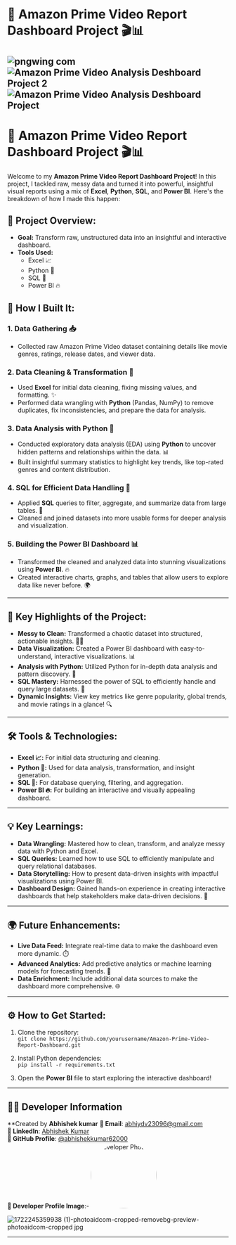 # 🚀 Amazon Prime Video Report Dashboard Project 🎬📊
![pngwing com](https://github.com/user-attachments/assets/fd7da032-99b8-4ec1-9e5c-0e669510be73)
![Amazon Prime Video Analysis Deshboard Project 2](https://github.com/user-attachments/assets/4578281c-3167-4838-a439-6d705c403153)
![Amazon Prime Video Analysis Deshboard Project](https://github.com/user-attachments/assets/2ab722ef-cfe9-4bd1-8d99-fac25a59295d)
---

# 🚀 Amazon Prime Video Report Dashboard Project 🎬📊

Welcome to my **Amazon Prime Video Report Dashboard Project**! In this project, I tackled raw, messy data and turned it into powerful, insightful visual reports using a mix of **Excel**, **Python**, **SQL**, and **Power BI**. Here's the breakdown of how I made this happen:

## 🌟 Project Overview:
- **Goal:** Transform raw, unstructured data into an insightful and interactive dashboard.
- **Tools Used:**  
  - Excel 📈  
  - Python 🐍  
  - SQL 💾  
  - Power BI 🔥

## 🔧 How I Built It:
### 1. **Data Gathering 📥**
- Collected raw Amazon Prime Video dataset containing details like movie genres, ratings, release dates, and viewer data.
  
### 2. **Data Cleaning & Transformation 🧹**
- Used **Excel** for initial data cleaning, fixing missing values, and formatting. ✨  
- Performed data wrangling with **Python** (Pandas, NumPy) to remove duplicates, fix inconsistencies, and prepare the data for analysis.

### 3. **Data Analysis with Python 🧠**
- Conducted exploratory data analysis (EDA) using **Python** to uncover hidden patterns and relationships within the data. 📊  
- Built insightful summary statistics to highlight key trends, like top-rated genres and content distribution.

### 4. **SQL for Efficient Data Handling 🔄**
- Applied **SQL** queries to filter, aggregate, and summarize data from large tables. 📑  
- Cleaned and joined datasets into more usable forms for deeper analysis and visualization.

### 5. **Building the Power BI Dashboard 📊**
- Transformed the cleaned and analyzed data into stunning visualizations using **Power BI**. 🔥  
- Created interactive charts, graphs, and tables that allow users to explore data like never before. 🌍

---

## 🚀 Key Highlights of the Project:
- **Messy to Clean:** Transformed a chaotic dataset into structured, actionable insights. 🧹✨  
- **Data Visualization:** Created a Power BI dashboard with easy-to-understand, interactive visualizations. 📊  
- **Analysis with Python:** Utilized Python for in-depth data analysis and pattern discovery. 🧠  
- **SQL Mastery:** Harnessed the power of SQL to efficiently handle and query large datasets. 💾  
- **Dynamic Insights:** View key metrics like genre popularity, global trends, and movie ratings in a glance! 🔍

---

## 🛠️ Tools & Technologies:
- **Excel 📈:** For initial data structuring and cleaning.  
- **Python 🐍:** Used for data analysis, transformation, and insight generation.  
- **SQL 💾:** For database querying, filtering, and aggregation.  
- **Power BI 🔥:** For building an interactive and visually appealing dashboard.  

---

## 💡 Key Learnings:
- **Data Wrangling:** Mastered how to clean, transform, and analyze messy data with Python and Excel.  
- **SQL Queries:** Learned how to use SQL to efficiently manipulate and query relational databases.  
- **Data Storytelling:** How to present data-driven insights with impactful visualizations using Power BI.  
- **Dashboard Design:** Gained hands-on experience in creating interactive dashboards that help stakeholders make data-driven decisions. 🎯

---

## 🌍 Future Enhancements:
- **Live Data Feed:** Integrate real-time data to make the dashboard even more dynamic. ⏱️  
- **Advanced Analytics:** Add predictive analytics or machine learning models for forecasting trends. 🤖  
- **Data Enrichment:** Include additional data sources to make the dashboard more comprehensive. 🌐

---

## ⚙️ How to Get Started:
1. Clone the repository:  
   `git clone https://github.com/yourusername/Amazon-Prime-Video-Report-Dashboard.git`

2. Install Python dependencies:  
   `pip install -r requirements.txt`

3. Open the **Power BI** file to start exploring the interactive dashboard!

---


## 👨‍💻 Developer Information
**Created by **Abhishek kumar** 
**📧 Email**: [abhiydv23096@gmail.com](mailto:abhiydv23096@gmail.com)  
**🔗 LinkedIn**: [Abhishek Kumar](https://www.linkedin.com/in/abhishek-kumar-70a69829a/)  
**🐙 GitHub Profile**: [@abhishekkumar62000](https://github.com/abhishekkumar62000)  
**📸 Developer Profile Image**:- <img src="![1722245359938 (1)-photoaidcom-cropped-removebg-preview-photoaidcom-cropped jpg](https://github.com/user-attachments/assets/31ddd1bd-ccd9-46a4-921b-139d381f6f01)" width="150" height="150" style="border-radius: 50%;" alt="Developer Photo">

![1722245359938 (1)-photoaidcom-cropped-removebg-preview-photoaidcom-cropped jpg](https://github.com/user-attachments/assets/31ddd1bd-ccd9-46a4-921b-139d381f6f01)

---
